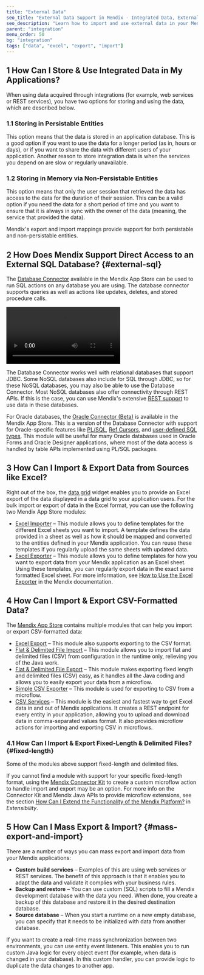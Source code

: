 ```yaml
---
title: "External Data"
seo_title: "External Data Support in Mendix - Integrated Data, External Databases, Excel, CSV Formats"
seo_description: "Learn how to import and use external data in your Mendix application such as from Excel, SQL databases, and CSV files from the official evaluation guide."
parent: "integration"
menu_order: 50
bg: "integration"
tags: ["data", "excel", "export", "import"]
---
```


## 1 How Can I Store & Use Integrated Data in My Applications?

When using data acquired through integrations (for example, web services or REST services), you have two options for storing and using the data, which are described below.

### 1.1 Storing in Persistable Entities

This option means that the data is stored in an application database. This is a good option if you want to use the data for a longer period (as in, hours or days), or if you want to share the data with different users of your application. Another reason to store integration data is when the services you depend on are slow or regularly unavailable.

### 1.2 Storing in Memory via Non-Persistable Entities

This option means that only the user session that retrieved the data has access to the data for the duration of their session. This can be a valid option if you need the data for a short period of time and you want to ensure that it is always in sync with the owner of the data (meaning, the service that provided the data).

Mendix's export and import mappings provide support for both persistable and non-persistable entities.

## 2 How Does Mendix Support Direct Access to an External SQL Database? {#external-sql}

The [Database Connector](https://appstore.home.mendix.com/link/app/2888/) available in the Mendix App Store can be used to run SQL actions on any database you are using. The database connector supports queries as well as actions like updates, deletes, and stored procedure calls.

<video controls src="attachments/DragSQLStatement.mp4">VIDEO</video>

The Database Connector works well with relational databases that support JDBC. Some NoSQL databases also include for SQL through JDBC, so for these NoSQL databases, you may also be able to use the Database Connector. Most NoSQL databases also offer connectivity through REST APIs. If this is the case, you can use Mendix's extensive [REST support](service-consumption#consume-rest-api) to use data in these databases.

For Oracle databases, the [Oracle Connector (Beta)](https://appstore.home.mendix.com/link/app/8683/) is available in the Mendix App Store. This is a version of the Database Connector with support for Oracle-specific features like [PL/SQL](http://www.oracle.com/technetwork/database/features/plsql/index.html), [Ref Cursors](https://docs.oracle.com/cd/E17781_01/appdev.112/e18751/procedures_plsql.htm#TDPNG60040), and [user-defined SQL types](https://docs.oracle.com/database/121/ADOBJ/adobjmng.htm#ADOBJ7651). This module will be useful for many Oracle databases used in Oracle Forms and Oracle Designer applications, where most of the data access is handled by table APIs implemented using PL/SQL packages.

## 3 How Can I Import & Export Data from Sources like Excel?

Right out of the box, the [data grid](https://docs.mendix.com/refguide/data-grid) widget enables you to provide an Excel export of the data displayed in a data grid to your application users. For the bulk import or export of data in the Excel format, you can use the following two Mendix App Store modules:

* [Excel Importer](https://appstore.home.mendix.com/link/app/72/) – This module allows you to define templates for the different Excel sheets you want to import. A template defines the data provided in a sheet as well as how it should be mapped and converted to the entities defined in your Mendix application. You can reuse these templates if you regularly upload the same sheets with updated data.
* [Excel Exporter](https://appstore.home.mendix.com/link/app/726/) – This module allows you to define templates for how you want to export data from your Mendix application as an Excel sheet. Using these templates, you can regularly export data in the exact same formatted Excel sheet. For more information, see [How to Use the Excel Exporter](https://docs.mendix.com/howto/integration/using-the-excel-exporter) in the Mendix documentation.

## 4 How Can I Import & Export CSV-Formatted Data?

The [Mendix App Store](https://appstore.home.mendix.com) contains multiple modules that can help you import or export CSV-formatted data:

* [Excel Export](https://appstore.home.mendix.com/link/app/726/Mendix/Excel-exporter) – This module also supports exporting to the CSV format.
* [Flat & Delimited File Import](https://appstore.home.mendix.com/link/app/429/Erwin-'t-Hoen/Flat-&-delimited-file-import) – This module allows you to import flat and delimited files (CSV) from configuration in the runtime only, relieving you of the Java work.
* [Flat & Delimited File Export](https://appstore.home.mendix.com/link/app/432/Erwin-'t-Hoen/Flat-&-Delimited-File-Export) – This module makes exporting fixed length and delimited files (CSV) easy, as it handles all the Java coding and allows you to easily export your data from a microflow.
* [Simple CSV Exporter](https://appstore.home.mendix.com/link/app/1573/Appronto/Simple-CSV-Exporter) – This module is used for exporting to CSV from a microflow.
* [CSV Services](https://appstore.home.mendix.com/link/app/1911/Mendix/CsvServices) – This module is the easiest and fastest way to get Excel data in and out of Mendix applications. It creates a REST endpoint for every entity in your application, allowing you to upload and download data in comma-separated values format. It also provides microflow actions for importing and exporting CSV in microflows.

### 4.1 How Can I Import & Export Fixed-Length & Delimited Files? {#fixed-length}

Some of the modules above support fixed-length and delimited files.

If you cannot find a module with support for your specific fixed-length format, using the [Mendix Connector Kit](https://www.mendix.com/blog/introducing-mendix-connector-kit/) to create a custom microflow action to handle import and export may be an option. For more info on the Connector Kit and Mendix Java APIs to provide microflow extensions, see the section [How Can I Extend the Functionality of the Mendix Platform?](../enterprise-capabilities/extensibility#extend-functionality) in *Extensibility*.

## 5 How Can I Mass Export & Import? {#mass-export-and-import}

There are a number of ways you can mass export and import data from your Mendix applications:

* **Custom build services** – Examples of this are using web services or REST services. The benefit of this approach is that it enables you to adapt the data and validate it complies with your business rules.
* **Backup and restore** – You can use custom (SQL) scripts to fill a Mendix development database with the data you need. When done, you create a backup of this database and restore it in the desired destination database.
* **Source database** – When you start a runtime on a new empty database, you can specify that it needs to be initialized with data from another database.

If you want to create a real-time mass synchronization between two environments, you can use entity event listeners. This enables you to run custom Java logic for every object event (for example, when data is changed in your database). In this custom handler, you can provide logic to duplicate the data changes to another app.
